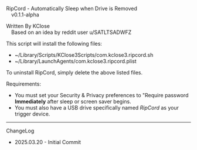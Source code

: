 RipCord - Automatically Sleep when Drive is Removed<br>
	&emsp;v0.1.1-alpha

Written By KClose<br>
	&emsp;Based on an idea by reddit user u/SATLTSADWFZ

This script will install the following files:
- ~/Library/Scripts/KClose3Scripts/com.kclose3.ripcord.sh
- ~/Library/LaunchAgents/com.kclose3.ripcord.plist

To uninstall RipCord, simply delete the above listed files.

Requirements:
- You must set your Security & Privacy preferences to "Require password **Immediately** after sleep or screen saver begins.
- You must also have a USB drive specifically named *RipCord* as your trigger device. 
---
ChangeLog
- 2025.03.20	-	Initial Commit
